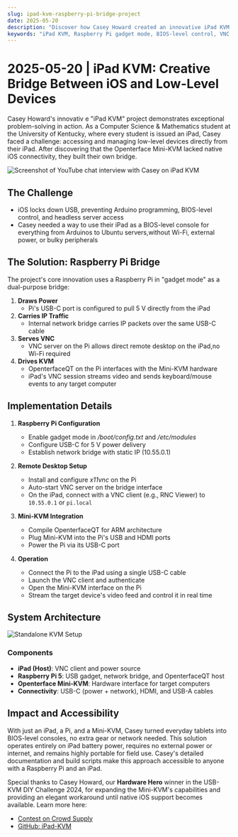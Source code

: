 ```yaml
---
slug: ipad-kvm-raspberry-pi-bridge-project
date: 2025-05-20
description: "Discover how Casey Howard created an innovative iPad KVM solution using Raspberry Pi as a bridge, enabling direct BIOS-level control of devices from an iPad. Learn about this DIY project that combines Raspberry Pi gadget mode, VNC, and Openterface Mini-KVM for headless device management."
keywords: "iPad KVM, Raspberry Pi gadget mode, BIOS-level control, VNC server, headless device management, USB-C bridge, iOS device control, Raspberry Pi 5, Openterface Mini-KVM, DIY electronics project, USB gadget mode, remote desktop, iPad power delivery, computer science project, hardware hacking, USB-C networking, VNC client, iPad accessories, Raspberry Pi configuration, USB-C power delivery, DIY KVM solution"
---
```


# 2025-05-20 | iPad KVM: Creative Bridge Between iOS and Low-Level Devices

Casey Howard's innovativ e "iPad KVM" project demonstrates exceptional problem-solving in action. As a Computer Science & Mathematics student at the University of Kentucky, where every student is issued an iPad, Casey faced a challenge: accessing and managing low-level devices directly from their iPad. After discovering that the Openterface Mini-KVM lacked native iOS connectivity, they built their own bridge.

![Screenshot of YouTube chat interview with Casey on iPad KVM](https://assets.openterface.com/images/blog/Casey-iPad-KVM-chat.webp)

## The Challenge

-   iOS locks down USB, preventing Arduino programming, BIOS-level control, and headless server access
-   Casey needed a way to use their iPad as a BIOS-level console for everything from Arduinos to Ubuntu servers,without Wi-Fi, external power, or bulky peripherals

## The Solution: Raspberry Pi Bridge

The project's core innovation uses a Raspberry Pi in "gadget mode" as a dual-purpose bridge:

1. **Draws Power**
    - Pi's USB-C port is configured to pull 5 V directly from the iPad
2. **Carries IP Traffic**
    - Internal network bridge carries IP packets over the same USB-C cable
3. **Serves VNC**
    - VNC server on the Pi allows direct remote desktop on the iPad,no Wi-Fi required
4. **Drives KVM**
    - OpenterfaceQT on the Pi interfaces with the Mini-KVM hardware
    - iPad's VNC session streams video and sends keyboard/mouse events to any target computer

## Implementation Details

1. **Raspberry Pi Configuration**

    - Enable gadget mode in _/boot/config.txt_ and _/etc/modules_
    - Configure USB-C for 5 V power delivery
    - Establish network bridge with static IP (10.55.0.1)

2. **Remote Desktop Setup**

    - Install and configure _x11vnc_ on the Pi
    - Auto-start VNC server on the bridge interface
    - On the iPad, connect with a VNC client (e.g., RNC Viewer) to `10.55.0.1` or `pi.local`

3. **Mini-KVM Integration**

    - Compile OpenterfaceQT for ARM architecture
    - Plug Mini-KVM into the Pi's USB and HDMI ports
    - Power the Pi via its USB-C port

4. **Operation**
    - Connect the Pi to the iPad using a single USB-C cable
    - Launch the VNC client and authenticate
    - Open the Mini-KVM interface on the Pi
    - Stream the target device's video feed and control it in real time

## System Architecture

![Standalone KVM Setup](https://assets.openterface.com/images/blog/Casey-Setup-with-Pi-and-minikvm.webp)

### Components

-   **iPad (Host)**: VNC client and power source
-   **Raspberry Pi 5**: USB gadget, network bridge, and OpenterfaceQT host
-   **Openterface Mini-KVM**: Hardware interface for target computers
-   **Connectivity**: USB-C (power + network), HDMI, and USB-A cables

## Impact and Accessibility

With just an iPad, a Pi, and a Mini-KVM, Casey turned everyday tablets into BIOS-level consoles, no extra gear or network needed. This solution operates entirely on iPad battery power, requires no external power or internet, and remains highly portable for field use. Casey's detailed documentation and build scripts make this approach accessible to anyone with a Raspberry Pi and an iPad.

Special thanks to Casey Howard, our **Hardware Hero** winner in the USB-KVM DIY Challenge 2024, for expanding the Mini-KVM's capabilities and providing an elegant workaround until native iOS support becomes available. Learn more here:

-   [Contest on Crowd Supply](https://www.crowdsupply.com/techxartisan/usb-kvm-diy-challenge-2024)
-   [GitHub: iPad-KVM](https://github.com/FireFreexe/iPad-KVM)
